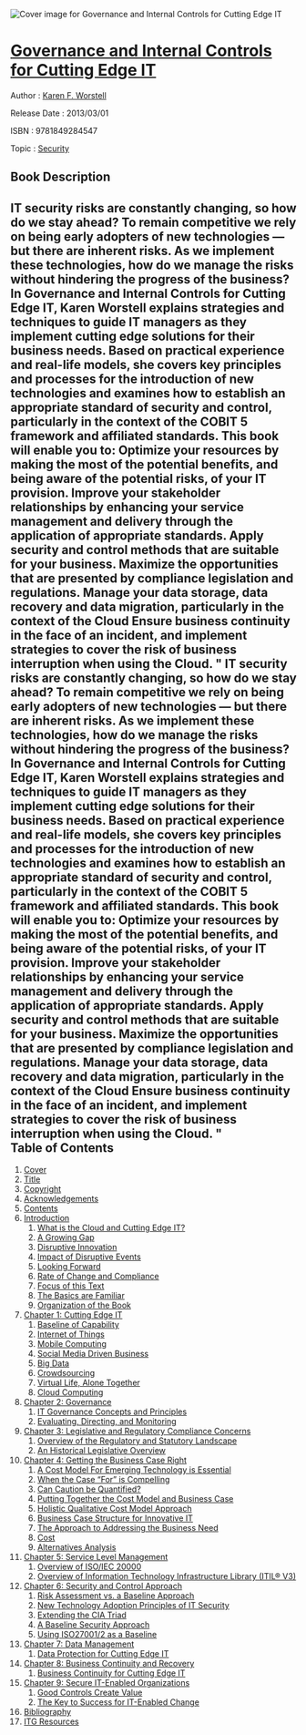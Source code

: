 ![Cover image for Governance and Internal Controls for Cutting Edge IT](https://imgdetail.ebookreading.net/cover/cover/security/EB9781849284547.jpg)

[Governance and Internal Controls for Cutting Edge IT](https://ebookreading.net/view/book/Governance+and+Internal+Controls+for+Cutting+Edge+IT-EB9781849284547_1.html "Governance and Internal Controls for Cutting Edge IT")
====================================================================================================================

Author : [Karen F. Worstell](https://ebookreading.net/search/author/Karen+F.+Worstell)

Release Date : 2013/03/01

ISBN : 9781849284547

Topic : [Security](https://ebookreading.net/search/category/security)

Book Description
-----------------

IT security risks are constantly changing, so how do we stay ahead? 
To remain competitive we rely on being early adopters of new technologies — but there are inherent risks. As we implement these technologies, how do we manage the risks without hindering the progress of the business?
In Governance and Internal Controls for Cutting Edge IT, Karen Worstell explains strategies and techniques to guide IT managers as they implement cutting edge solutions for their business needs. Based on practical experience and real-life models, she covers key principles and processes for the introduction of new technologies and examines how to establish an appropriate standard of security and control, particularly in the context of the COBIT 5 framework and affiliated standards.
This book will enable you to:
Optimize your resources by making the most of the potential benefits, and being aware of the potential risks, of your IT provision. Improve your stakeholder relationships by enhancing your service management and delivery through the application of appropriate standards. Apply security and control methods that are suitable for your business. Maximize the opportunities that are presented by compliance legislation and regulations. Manage your data storage, data recovery and data migration, particularly in the context of the Cloud Ensure business continuity in the face of an incident, and implement strategies to cover the risk of business interruption when using the Cloud. "               IT security risks are constantly changing, so how do we stay ahead? 
To remain competitive we rely on being early adopters of new technologies — but there are inherent risks. As we implement these technologies, how do we manage the risks without hindering the progress of the business?
In Governance and Internal Controls for Cutting Edge IT, Karen Worstell explains strategies and techniques to guide IT managers as they implement cutting edge solutions for their business needs. Based on practical experience and real-life models, she covers key principles and processes for the introduction of new technologies and examines how to establish an appropriate standard of security and control, particularly in the context of the COBIT 5 framework and affiliated standards.
This book will enable you to:
Optimize your resources by making the most of the potential benefits, and being aware of the potential risks, of your IT provision. Improve your stakeholder relationships by enhancing your service management and delivery through the application of appropriate standards. Apply security and control methods that are suitable for your business. Maximize the opportunities that are presented by compliance legislation and regulations. Manage your data storage, data recovery and data migration, particularly in the context of the Cloud Ensure business continuity in the face of an incident, and implement strategies to cover the risk of business interruption when using the Cloud. "               
Table of Contents
-----------------

1. [Cover](https://ebookreading.net/view/book/Governance+and+Internal+Controls+for+Cutting+Edge+IT-EB9781849284547_1.html)
1. [Title](https://ebookreading.net/view/book/Governance+and+Internal+Controls+for+Cutting+Edge+IT-EB9781849284547_3.html)
1. [Copyright](https://ebookreading.net/view/book/Governance+and+Internal+Controls+for+Cutting+Edge+IT-EB9781849284547_4.html)
1. [Acknowledgements](https://ebookreading.net/view/book/Governance+and+Internal+Controls+for+Cutting+Edge+IT-EB9781849284547_6.html)
1. [Contents](https://ebookreading.net/view/book/Governance+and+Internal+Controls+for+Cutting+Edge+IT-EB9781849284547_7.html)
1. [Introduction](https://ebookreading.net/view/book/Governance+and+Internal+Controls+for+Cutting+Edge+IT-EB9781849284547_8.html)
    1. [What is the Cloud and Cutting Edge IT?](https://ebookreading.net/view/book/Governance+and+Internal+Controls+for+Cutting+Edge+IT-EB9781849284547_8.html#intlev1)
    1. [A Growing Gap](https://ebookreading.net/view/book/Governance+and+Internal+Controls+for+Cutting+Edge+IT-EB9781849284547_8.html#intlev2)
    1. [Disruptive Innovation](https://ebookreading.net/view/book/Governance+and+Internal+Controls+for+Cutting+Edge+IT-EB9781849284547_8.html#intlev3)
    1. [Impact of Disruptive Events](https://ebookreading.net/view/book/Governance+and+Internal+Controls+for+Cutting+Edge+IT-EB9781849284547_8.html#intlev4)
    1. [Looking Forward](https://ebookreading.net/view/book/Governance+and+Internal+Controls+for+Cutting+Edge+IT-EB9781849284547_8.html#intlev5)
    1. [Rate of Change and Compliance](https://ebookreading.net/view/book/Governance+and+Internal+Controls+for+Cutting+Edge+IT-EB9781849284547_8.html#intlev6)
    1. [Focus of this Text](https://ebookreading.net/view/book/Governance+and+Internal+Controls+for+Cutting+Edge+IT-EB9781849284547_8.html#intlev7)
    1. [The Basics are Familiar](https://ebookreading.net/view/book/Governance+and+Internal+Controls+for+Cutting+Edge+IT-EB9781849284547_8.html#intlev8)
    1. [Organization of the Book](https://ebookreading.net/view/book/Governance+and+Internal+Controls+for+Cutting+Edge+IT-EB9781849284547_8.html#intlev9)
1. [Chapter 1: Cutting Edge IT](https://ebookreading.net/view/book/Governance+and+Internal+Controls+for+Cutting+Edge+IT-EB9781849284547_9.html)
    1. [Baseline of Capability](https://ebookreading.net/view/book/Governance+and+Internal+Controls+for+Cutting+Edge+IT-EB9781849284547_9.html#ch1lev1)
    1. [Internet of Things](https://ebookreading.net/view/book/Governance+and+Internal+Controls+for+Cutting+Edge+IT-EB9781849284547_9.html#ch1lev2)
    1. [Mobile Computing](https://ebookreading.net/view/book/Governance+and+Internal+Controls+for+Cutting+Edge+IT-EB9781849284547_9.html#ch1lev3)
    1. [Social Media Driven Business](https://ebookreading.net/view/book/Governance+and+Internal+Controls+for+Cutting+Edge+IT-EB9781849284547_9.html#ch1lev4)
    1. [Big Data](https://ebookreading.net/view/book/Governance+and+Internal+Controls+for+Cutting+Edge+IT-EB9781849284547_9.html#ch1lev5)
    1. [Crowdsourcing](https://ebookreading.net/view/book/Governance+and+Internal+Controls+for+Cutting+Edge+IT-EB9781849284547_9.html#ch1lev6)
    1. [Virtual Life, Alone Together](https://ebookreading.net/view/book/Governance+and+Internal+Controls+for+Cutting+Edge+IT-EB9781849284547_9.html#ch1lev7)
    1. [Cloud Computing](https://ebookreading.net/view/book/Governance+and+Internal+Controls+for+Cutting+Edge+IT-EB9781849284547_9.html#ch1lev8)
1. [Chapter 2: Governance](https://ebookreading.net/view/book/Governance+and+Internal+Controls+for+Cutting+Edge+IT-EB9781849284547_10.html)
    1. [IT Governance Concepts and Principles](https://ebookreading.net/view/book/Governance+and+Internal+Controls+for+Cutting+Edge+IT-EB9781849284547_10.html#ch2lev1)
    1. [Evaluating, Directing, and Monitoring](https://ebookreading.net/view/book/Governance+and+Internal+Controls+for+Cutting+Edge+IT-EB9781849284547_10.html#ch2lev2)
1. [Chapter 3: Legislative and Regulatory Compliance Concerns](https://ebookreading.net/view/book/Governance+and+Internal+Controls+for+Cutting+Edge+IT-EB9781849284547_11.html)
    1. [Overview of the Regulatory and Statutory Landscape](https://ebookreading.net/view/book/Governance+and+Internal+Controls+for+Cutting+Edge+IT-EB9781849284547_11.html#ch3lev1)
    1. [An Historical Legislative Overview](https://ebookreading.net/view/book/Governance+and+Internal+Controls+for+Cutting+Edge+IT-EB9781849284547_11.html#ch3lev2)
1. [Chapter 4: Getting the Business Case Right](https://ebookreading.net/view/book/Governance+and+Internal+Controls+for+Cutting+Edge+IT-EB9781849284547_12.html)
    1. [A Cost Model For Emerging Technology is Essential](https://ebookreading.net/view/book/Governance+and+Internal+Controls+for+Cutting+Edge+IT-EB9781849284547_12.html#ch4lev1)
    1. [When the Case “For” is Compelling](https://ebookreading.net/view/book/Governance+and+Internal+Controls+for+Cutting+Edge+IT-EB9781849284547_12.html#ch4lev2)
    1. [Can Caution be Quantified?](https://ebookreading.net/view/book/Governance+and+Internal+Controls+for+Cutting+Edge+IT-EB9781849284547_12.html#ch4lev3)
    1. [Putting Together the Cost Model and Business Case](https://ebookreading.net/view/book/Governance+and+Internal+Controls+for+Cutting+Edge+IT-EB9781849284547_12.html#ch4lev4)
    1. [Holistic Qualitative Cost Model Approach](https://ebookreading.net/view/book/Governance+and+Internal+Controls+for+Cutting+Edge+IT-EB9781849284547_12.html#ch4lev5)
    1. [Business Case Structure for Innovative IT](https://ebookreading.net/view/book/Governance+and+Internal+Controls+for+Cutting+Edge+IT-EB9781849284547_12.html#ch4lev6)
    1. [The Approach to Addressing the Business Need](https://ebookreading.net/view/book/Governance+and+Internal+Controls+for+Cutting+Edge+IT-EB9781849284547_12.html#ch4lev7)
    1. [Cost](https://ebookreading.net/view/book/Governance+and+Internal+Controls+for+Cutting+Edge+IT-EB9781849284547_12.html#ch4lev8)
    1. [Alternatives Analysis](https://ebookreading.net/view/book/Governance+and+Internal+Controls+for+Cutting+Edge+IT-EB9781849284547_12.html#ch4lev9)
1. [Chapter 5: Service Level Management](https://ebookreading.net/view/book/Governance+and+Internal+Controls+for+Cutting+Edge+IT-EB9781849284547_13.html)
    1. [Overview of ISO/IEC 20000](https://ebookreading.net/view/book/Governance+and+Internal+Controls+for+Cutting+Edge+IT-EB9781849284547_13.html#ch5lev1)
    1. [Overview of Information Technology Infrastructure Library (ITIL® V3)](https://ebookreading.net/view/book/Governance+and+Internal+Controls+for+Cutting+Edge+IT-EB9781849284547_13.html#ch5lev2)
1. [Chapter 6: Security and Control Approach](https://ebookreading.net/view/book/Governance+and+Internal+Controls+for+Cutting+Edge+IT-EB9781849284547_14.html)
    1. [Risk Assessment vs. a Baseline Approach](https://ebookreading.net/view/book/Governance+and+Internal+Controls+for+Cutting+Edge+IT-EB9781849284547_14.html#ch6lev1)
    1. [New Technology Adoption Principles of IT Security](https://ebookreading.net/view/book/Governance+and+Internal+Controls+for+Cutting+Edge+IT-EB9781849284547_14.html#ch6lev2)
    1. [Extending the CIA Triad](https://ebookreading.net/view/book/Governance+and+Internal+Controls+for+Cutting+Edge+IT-EB9781849284547_14.html#ch6lev3)
    1. [A Baseline Security Approach](https://ebookreading.net/view/book/Governance+and+Internal+Controls+for+Cutting+Edge+IT-EB9781849284547_14.html#ch6lev4)
    1. [Using ISO27001/2 as a Baseline](https://ebookreading.net/view/book/Governance+and+Internal+Controls+for+Cutting+Edge+IT-EB9781849284547_14.html#ch6lev5)
1. [Chapter 7: Data Management](https://ebookreading.net/view/book/Governance+and+Internal+Controls+for+Cutting+Edge+IT-EB9781849284547_15.html)
    1. [Data Protection for Cutting Edge IT](https://ebookreading.net/view/book/Governance+and+Internal+Controls+for+Cutting+Edge+IT-EB9781849284547_15.html#ch7lev1)
1. [Chapter 8: Business Continuity and Recovery](https://ebookreading.net/view/book/Governance+and+Internal+Controls+for+Cutting+Edge+IT-EB9781849284547_16.html)
    1. [Business Continuity for Cutting Edge IT](https://ebookreading.net/view/book/Governance+and+Internal+Controls+for+Cutting+Edge+IT-EB9781849284547_16.html#ch8lev1)
1. [Chapter 9: Secure IT-Enabled Organizations](https://ebookreading.net/view/book/Governance+and+Internal+Controls+for+Cutting+Edge+IT-EB9781849284547_17.html)
    1. [Good Controls Create Value](https://ebookreading.net/view/book/Governance+and+Internal+Controls+for+Cutting+Edge+IT-EB9781849284547_17.html#ch9lev1)
    1. [The Key to Success for IT-Enabled Change](https://ebookreading.net/view/book/Governance+and+Internal+Controls+for+Cutting+Edge+IT-EB9781849284547_17.html#ch9lev2)
1. [Bibliography](https://ebookreading.net/view/book/Governance+and+Internal+Controls+for+Cutting+Edge+IT-EB9781849284547_18.html)
1. [ITG Resources](https://ebookreading.net/view/book/Governance+and+Internal+Controls+for+Cutting+Edge+IT-EB9781849284547_19.html)
